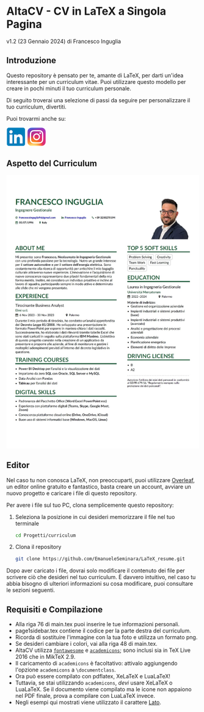 # AltaCV - CV in LaTeX a Singola Pagina 

v1.2 (23 Gennaio 2024) di Francesco Inguglia


## Introduzione

Questo repository è pensato per te, amante di LaTeX, per darti un'idea interessante per un curriculum vitae.
Puoi utilizzare questo modello per creare in pochi minuti il tuo curriculum personale.

Di seguito troverai una selezione di passi da seguire per personalizzare il tuo curriculum, divertiti.

Puoi trovarmi anche su:

[![Linkedin](https://github.com/EmanueleSeminara/images/blob/main/icon_square_linkedin_50.png?raw=true)](https://www.linkedin.com/in/francesco-inguglia/)
[![Instagram](https://github.com/EmanueleSeminara/images/blob/main/icon_square_instagram_50.png?raw=true)](https://www.instagram.com/fraa9696/)


## Aspetto del Curriculum
![Screenshot 2023-10-07 alle 15 01 09](./Francesco_Inguglia_CV_ITA.jpg)

## Editor
Nel caso tu non conosca LaTeX, non preoccuparti, puoi utilizzare [Overleaf](https://overleaf.com), un editor online gratuito e fantastico,
basta creare un account, avviare un nuovo progetto e caricare i file di questo repository.

Per avere i file sul tuo PC, clona semplicemente questo repository:

1) Seleziona la posizione in cui desideri memorizzare il file nel tuo terminale

   ```bash
   cd Progetti/curriculum
   ```

2) Clona il repository

   ```bash
   git clone https://github.com/EmanueleSeminara/LaTeX_resume.git
   ```

Dopo aver caricato i file, dovrai solo modificare il contenuto dei file per scrivere ciò che desideri nel tuo curriculum.
È davvero intuitivo, nel caso tu abbia bisogno di ulteriori informazioni su cosa modificare, puoi consultare le sezioni seguenti.

## Requisiti e Compilazione

* Alla riga 76 di main.tex puoi inserire le tue informazioni personali.
* page1sidebar.tex contiene il codice per la parte destra del curriculum.
* Ricorda di sostituire l'immagine con la tua foto e utilizza un formato png.
* Se desideri cambiare i colori, vai alla riga 48 di main.tex.
* AltaCV utilizza [`fontawesome`](http://www.ctan.org/pkg/fontawesome) e [`academicons`](http://www.ctan.org/pkg/academicons); sono inclusi sia in TeX Live 2016 che in MikTeX 2.9.
* Il caricamento di `academicons` è facoltativo: attivalo aggiungendo l'opzione `academicons` a `\documentclass`.
* Ora può essere compilato con pdflatex, XeLaTeX e LuaLaTeX!
* Tuttavia, se stai utilizzando `academicons`, _devi_ usare XeLaTeX o LuaLaTeX. Se il documento viene compilato ma le icone non appaiono nel PDF finale, prova a compilare con LuaLaTeX invece.
* Negli esempi qui mostrati viene utilizzato il carattere [Lato](http://www.latofonts.com/lato-free-fonts/).
